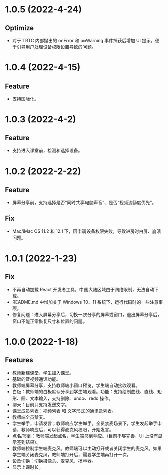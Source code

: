 # 1.0.5 (2022-4-24)

## Optimize

- 对于 TRTC 内部抛出的 onError 和 onWarning 事件捕获后增加 UI 提示，便于引导用户处理设备权限设置导致的问题。

# 1.0.4 (2022-4-15)

## Feature

- 支持国际化。

# 1.0.3 (2022-4-2)

## Feature

- 支持进入课堂前，检测和选择设备。

# 1.0.2 (2022-2-22)

## Feature

- 屏幕分享前，支持选择是否“同时共享电脑声音”、是否“视频流畅度优先”。

## Fix

- Mac/iMac OS 11.2 和 12.1 下，因申请设备权限失败，导致进房时白屏、崩溃问题。

# 1.0.1 (2022-1-23)

## Fix

- 不再自动加载 React 开发者工具，中国大陆区域由于网络限制，无法自动下载。
- README.md 中增加关于 Windows 10、11 系统下，运行代码时的一些注意事项。
- 修复问题：进入屏幕分享后，切换一次分享的屏幕或窗口，退出屏幕分享后，窗口不能正常恢复尺寸和位置的问题。

# 1.0.0 (2022-1-18)

## Features

- 教师新建课堂，学生加入课堂。
- 基础的音视频通话功能。
- 教师端屏幕分享，支持教师端小窗口预览，学生端自动接收观看。
- 白板：教师端的白板默认分享到学生端观看。功能：支持绘制曲线、直线、矩形、圆、文本输入，支持删除、undo、redo 操作。
- 聊天：目前只支持发送文字。
- 课堂成员列表：视频列表 和 文字形式的通讯录列表。
- 教师端全员禁麦。
- 学生举手，申请发言；教师响应学生举手。全员禁麦场景下，学生发起举手申请，教师响应后，可以获得麦克风权限，开始发言。
- 点名/签到：教师端发起点名，学生端签到响应。（目前不够完善，UI 上没有显示签到结果）。
- 教师端控制学生端麦克风。教师端可以主动打开或者关闭学生的麦克风。如果学生端关闭麦克风，教师端打开后，需要学生端再打开一次。
- 设备切换：切换摄像头、麦克风、扬声器。
- 显示上课时长。
